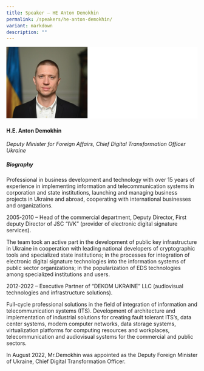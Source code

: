 ```yaml
---
title: Speaker – HE Anton Demokhin
permalink: /speakers/he-anton-demokhin/
variant: markdown
description: ""
---
```

![](/images/2024%20speakers/H_E__Anton_Demokhin.png)
#### **H.E. Anton Demokhin**

*Deputy Minister for Foreign Affairs, Chief Digital Transformation Officer <br>Ukraine*

##### **Biography**
Professional in business development and technology with over 15 years of experience in implementing information and telecommunication systems in corporation and state institutions, launching and managing business projects in Ukraine and abroad, cooperating with international businesses and organizations.

2005-2010 – Head of the commercial department, Deputy Director, First deputy Director of JSC “IVK” (provider of electronic digital signature services).

The team took an active part in the development of public key infrastructure in Ukraine in cooperation with leading national developers of cryptographic tools and specialized state institutions; in the processes for integration of electronic digital signature technologies into the information systems of public sector organizations; in the popularization of EDS technologies among specialized institutions and users.

2012-2022 – Executive Partner of “DEKOM UKRAINE” LLC (audiovisual technologies and infrastructure solutions).

Full-cycle professional solutions in the field of integration of information and telecommunication systems (ITS). Development of architecture and implementation of industrial solutions for creating fault tolerant ITS’s, data center systems, modern computer networks, data storage systems, virtualization platforms for computing resources and workplaces, telecommunication and audiovisual systems for the commercial and public sectors.

In August 2022, Mr.Demokhin was appointed as the Deputy Foreign Minister of Ukraine, Chief Digital Transformation Officer.